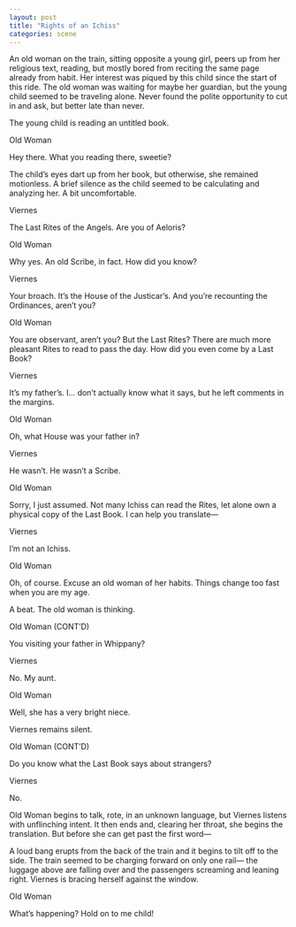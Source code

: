 ```yaml
---
layout: post
title: "Rights of an Ichiss"
categories: scene
---
```


An old woman on the train, sitting opposite a young girl, peers up from her religious text, reading, but mostly bored from reciting the same page already from habit. Her interest was piqued by this child since the start of this ride. The old woman was waiting for maybe her guardian, but the young child seemed to be traveling alone. Never found the polite opportunity to cut in and ask, but better late than never.

The young child is reading an untitled book.

Old Woman

Hey there. What you reading there, sweetie?

The child’s eyes dart up from her book, but otherwise, she remained motionless. A brief silence as the child seemed to be calculating and analyzing her. A bit uncomfortable.

Viernes

The Last Rites of the Angels. Are you of Aeloris?

Old Woman

Why yes. An old Scribe, in fact. How did you know?

Viernes

Your broach. It’s the House of the Justicar’s. And you’re recounting the Ordinances, aren’t you?

Old Woman

You are observant, aren’t you? But the Last Rites? There are much more pleasant Rites to read to pass the day. How did you even come by a Last Book?

Viernes

It’s my father’s. I… don’t actually know what it says, but he left comments in the margins.

Old Woman

Oh, what House was your father in?

Viernes

He wasn’t. He wasn’t a Scribe.

Old Woman

Sorry, I just assumed. Not many Ichiss can read the Rites, let alone own a physical copy of the Last Book. I can help you translate—

Viernes

I’m not an Ichiss.

Old Woman

Oh, of course. Excuse an old woman of her habits. Things change too fast when you are my age.

A beat. The old woman is thinking.

Old Woman (CONT’D)

You visiting your father in Whippany?

Viernes

No. My aunt.

Old Woman

Well, she has a very bright niece.

Viernes remains silent.

Old Woman (CONT’D)

Do you know what the Last Book says about strangers?

Viernes

No.

Old Woman begins to talk, rote, in an unknown language, but Viernes listens with unflinching intent. It then ends and, clearing her throat, she begins the translation. But before she can get past the first word—

A loud bang erupts from the back of the train and it begins to tilt off to the side. The train seemed to be charging forward on only one rail— the luggage above are falling over and the passengers screaming and leaning right. Viernes is bracing herself against the window.

Old Woman

What’s happening? Hold on to me child!
